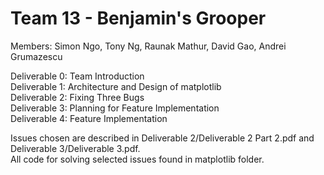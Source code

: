 # Team 13 - Benjamin's Grooper

Members: Simon Ngo, Tony Ng, Raunak Mathur, David Gao, Andrei Grumazescu


Deliverable 0: Team Introduction\
Deliverable 1: Architecture and Design of matplotlib\
Deliverable 2: Fixing Three Bugs\
Deliverable 3: Planning for Feature Implementation\
Deliverable 4: Feature Implementation

Issues chosen are described in Deliverable 2/Deliverable 2 Part 2.pdf and Deliverable 3/Deliverable 3.pdf.\
All code for solving selected issues found in matplotlib folder.
